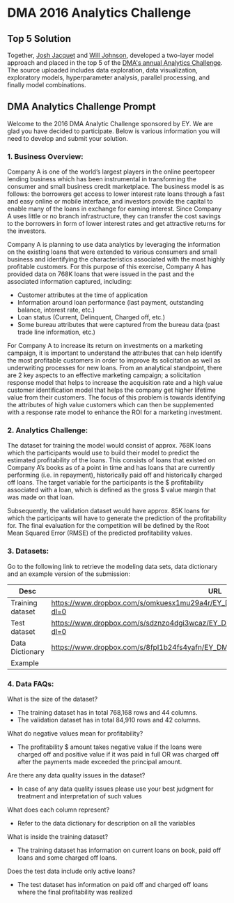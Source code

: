 # DMA 2016 Analytics Challenge

## Top 5 Solution
Together, [Josh Jacquet](https://www.linkedin.com/in/josh-jacquet-3360a13b) and [Will Johnson](https://www.linkedin.com/in/willjjohnson), developed a two-layer model approach and placed in the top 5 of the [DMA's annual Analytics Challenge](https://thedma.org/membership/member-groups-communities/analytics-community/dma-analytic-challenge/).  The source uploaded includes data exploration, data visualization, exploratory models, hyperparameter analysis, parallel processing, and finally model combinations.

## DMA Analytics Challenge Prompt

Welcome to the 2016 DMA Analytic Challenge sponsored by EY. We are glad you have decided to participate. Below is various
information you will need to develop and submit your solution.

### 1. Business Overview:
Company  A  is  one  of  the  world’s  largest  players  in  the  online  peer­to­peer  lending  business  which  has  been  instrumental  in
transforming the consumer and small business credit marketplace. The business model is as follows: the borrowers get access
to lower interest rate loans through a fast and easy online or mobile interface, and investors provide the capital to enable many of
the loans in exchange for earning interest. Since Company A uses little or no branch infrastructure, they can transfer the cost
savings to the borrowers in form of lower interest rates and get attractive returns for the investors.
 
Company A is planning to use data analytics by leveraging the information on the existing loans that were extended to various
consumers and small business and identifying the characteristics associated with the most highly profitable customers. For this
purpose  of  this  exercise,  Company  A  has  provided  data  on  768K  loans  that  were  issued  in  the  past  and  the  associated
information captured, including:
 
* Customer attributes at the time of application
* Information around loan performance (last payment, outstanding balance, interest rate, etc.)
* Loan status (Current, Delinquent, Charged off, etc.)
* Some bureau attributes that were captured from the bureau data (past trade line information, etc.)
 
For Company A to increase its return on investments on a marketing campaign, it is important to understand the attributes that
can  help  identify  the  most  profitable  customers  in  order  to  improve  its  solicitation  as  well  as  underwriting  processes  for  new
loans. From an analytical standpoint, there are 2 key aspects to an effective marketing campaign; a solicitation response model
that  helps  to  increase  the  acquisition  rate  and  a  high  value  customer  identification  model  that  helps  the  company  get  higher
lifetime value from their customers. The focus of this problem is towards identifying the attributes of high value customers which
can then be supplemented with a response rate model to enhance the ROI for a marketing investment.

### 2. Analytics Challenge:
 
The dataset for training the model would consist of approx. 768K  loans which the participants would use to build their model to
predict the estimated profitability of the loans. This consists of loans that existed on Company A’s books as of a point in time and
has  loans  that  are  currently  performing  (i.e.  in  repayment),  historically  paid  off  and  historically  charged  off  loans.  The  target
variable for the participants is the $ profitability associated  with  a  loan,  which  is  defined  as  the  gross  $  value  margin  that  was
made on that loan.
 
Subsequently, the validation dataset would have approx. 85K loans for which the participants will have to generate the prediction
of  the  profitability  for.  The  final  evaluation  for  the  competition  will  be  defined  by  the  Root  Mean  Squared  Error  (RMSE)  of  the
predicted profitability values.

### 3. Datasets:
Go to the following link to retrieve the modeling data sets, data dictionary and an example version of the submission:

|Desc | URL  |
|---- | ---- |
| Training dataset | https://www.dropbox.com/s/omkuesx1mu29a4r/EY_DMA_Analytics_2016_Training_Data0822.csv?dl=0 |
| Test dataset | https://www.dropbox.com/s/sdznzo4dgi3wcaz/EY_DMA_Analytics_2016_Testing_Data_0822.csv?dl=0 |
| Data Dictionary | https://www.dropbox.com/s/8fpl1b24fs4yafn/EY_DMA_DataDictionary.xlsx?dl=0
Example |

### 4. Data FAQs:
 
What is the size of the dataset?
* The training dataset has in total 768,168 rows and 44 columns.
* The validation dataset has in total 84,910 rows and 42 columns.

What do negative values mean for profitability?
* The profitability $ amount takes negative value if the loans were charged off and positive value if it was paid in full OR was charged off after the payments made exceeded the principal amount.

Are there any data quality issues in the dataset?
* In case of any data quality issues please use your best judgment for treatment and interpretation of such values

What does each column represent?
* Refer to the data dictionary for description on all the variables

What is inside the training dataset?
* The training dataset has information on current loans on book, paid off loans and some charged off loans.

Does the test data include only active loans?
* The test dataset has information on paid off and charged off loans where the final profitability was realized
